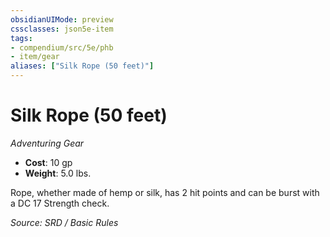 ```yaml
---
obsidianUIMode: preview
cssclasses: json5e-item
tags:
- compendium/src/5e/phb
- item/gear
aliases: ["Silk Rope (50 feet)"]
---
```

# Silk Rope (50 feet)
*Adventuring Gear*  

- **Cost**: 10 gp
- **Weight**: 5.0 lbs.

Rope, whether made of hemp or silk, has 2 hit points and can be burst with a DC 17 Strength check.

*Source: SRD / Basic Rules*